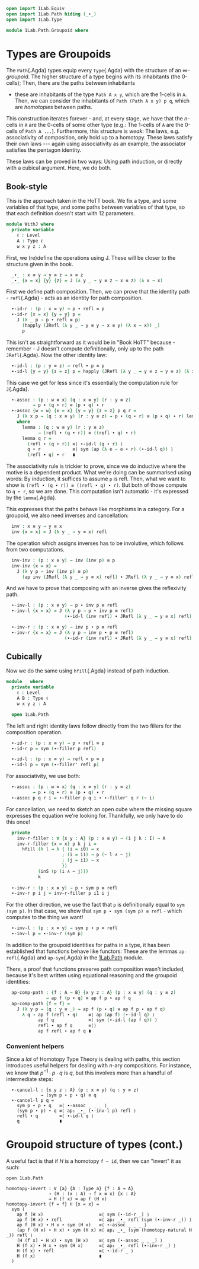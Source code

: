 ```agda
open import 1Lab.Equiv
open import 1Lab.Path hiding (_∙_)
open import 1Lab.Type

module 1Lab.Path.Groupoid where
```

# Types are Groupoids

The `Path`{.Agda} types equip every `Type`{.Agda} with the structure of
an _$\infty$-groupoid_. The higher structure of a type begins with its
inhabitants (the 0-cells); Then, there are the paths between inhabitants
- these are inhabitants of the type `Path A x y`, which are the 1-cells
in `A`. Then, we can consider the inhabitants of `Path (Path A x y) p
q`, which are _homotopies_ between paths.

This construction iterates forever - and, at every stage, we have that
the $n$-cells in `A` are the 0-cells of some other type (e.g.: The
1-cells of `A` are the 0-cells of `Path A ...`). Furthermore, this
structure is _weak_: The laws, e.g. associativity of composition, only
hold up to a homotopy. These laws satisfy their own laws --- again using
associativity as an example, the associator satisfies the pentagon
identity.

These laws can be proved in two ways: Using path induction, or directly
with a cubical argument. Here, we do both.

## Book-style

This is the approach taken in the HoTT book. We fix a type, and some
variables of that type, and some paths between variables of that type,
so that each definition doesn't start with 12 parameters.

```agda
module WithJ where
  private variable
    ℓ : Level
    A : Type ℓ
    w x y z : A
```

First, we (re)define the operations using J. These will be closer to the
structure given in the book.

```agda
  _∙_ : x ≡ y → y ≡ z → x ≡ z
  _∙_ {x = x} {y} {z} = J (λ y _ → y ≡ z → x ≡ z) (λ x → x)
```

First we define path composition. Then, we can prove that the identity
path - `refl`{.Agda} - acts as an identity for path composition.

```agda
  ∙-id-r : (p : x ≡ y) → p ∙ refl ≡ p
  ∙-id-r {x = x} {y = y} p =
    J (λ _ p → p ∙ refl ≡ p)
      (happly (JRefl (λ y _ → y ≡ y → x ≡ y) (λ x → x)) _)
      p
```

This isn't as straightforward as it would be in "Book HoTT" because -
remember - J doesn't compute definitionally, only up to the path
`JRefl`{.Agda}.  Now the other identity law:

```agda
  ∙-id-l : (p : y ≡ z) → refl ∙ p ≡ p
  ∙-id-l {y = y} {z = z} p = happly (JRefl (λ y _ → y ≡ z → y ≡ z) (λ x → x)) p
```

This case we get for less since it's essentially the computation rule for `J`{.Agda}.

```agda
  ∙-assoc : (p : w ≡ x) (q : x ≡ y) (r : y ≡ z)
          → p ∙ (q ∙ r) ≡ (p ∙ q) ∙ r
  ∙-assoc {w = w} {x = x} {y = y} {z = z} p q r =
    J (λ x p → (q : x ≡ y) (r : y ≡ z) → p ∙ (q ∙ r) ≡ (p ∙ q) ∙ r) lemma p q r
    where
      lemma : (q : w ≡ y) (r : y ≡ z)
            → (refl ∙ (q ∙ r)) ≡ ((refl ∙ q) ∙ r)
      lemma q r =
        (refl ∙ (q ∙ r)) ≡⟨ ∙-id-l (q ∙ r) ⟩
        q ∙ r            ≡⟨ sym (ap (λ e → e ∙ r) (∙-id-l q)) ⟩
        (refl ∙ q) ∙ r   ∎
```

The associativity rule is trickier to prove, since we do inductive where
the motive is a dependent product. What we're doing can be summarised
using words: By induction, it suffices to assume `p` is refl. Then, what
we want to show is `(refl ∙ (q ∙ r)) ≡ ((refl ∙ q) ∙ r)`. But both of
those compute to `q ∙ r`, so we are done. This computation isn't
automatic - it's expressed by the `lemma`{.Agda}.

This expresses that the paths behave like morphisms in a category. For a
groupoid, we also need inverses and cancellation:

```agda
  inv : x ≡ y → y ≡ x
  inv {x = x} = J (λ y _ → y ≡ x) refl
```

The operation which assigns inverses has to be involutive, which follows
from two computations.

```agda
  inv-inv : (p : x ≡ y) → inv (inv p) ≡ p
  inv-inv {x = x} =
    J (λ y p → inv (inv p) ≡ p)
      (ap inv (JRefl (λ y _ → y ≡ x) refl) ∙ JRefl (λ y _ → y ≡ x) refl)
```

And we have to prove that composing with an inverse gives the reflexivity path.

```agda
  ∙-inv-l : (p : x ≡ y) → p ∙ inv p ≡ refl
  ∙-inv-l {x = x} = J (λ y p → p ∙ inv p ≡ refl)
                      (∙-id-l (inv refl) ∙ JRefl (λ y _ → y ≡ x) refl)

  ∙-inv-r : (p : x ≡ y) → inv p ∙ p ≡ refl
  ∙-inv-r {x = x} = J (λ y p → inv p ∙ p ≡ refl)
                      (∙-id-r (inv refl) ∙ JRefl (λ y _ → y ≡ x) refl)
```

## Cubically

Now we do the same using `hfill`{.Agda} instead of path induction.

```agda
module _ where
  private variable
    ℓ : Level
    A B : Type ℓ
    w x y z : A

  open 1Lab.Path
```

The left and right identity laws follow directly from the two fillers
for the composition operation.

```agda
  ∙-id-r : (p : x ≡ y) → p ∙ refl ≡ p
  ∙-id-r p = sym (∙-filler p refl)

  ∙-id-l : (p : x ≡ y) → refl ∙ p ≡ p
  ∙-id-l p = sym (∙-filler' refl p)
```

For associativity, we use both:

```agda
  ∙-assoc : (p : w ≡ x) (q : x ≡ y) (r : y ≡ z)
          → p ∙ (q ∙ r) ≡ (p ∙ q) ∙ r
  ∙-assoc p q r i = ∙-filler p q i ∙ ∙-filler' q r (~ i)
```

For cancellation, we need to sketch an open cube where the missing
square expresses the equation we're looking for. Thankfully, we only
have to do this once!

```agda
  private
    inv-r-filler : ∀ {x y : A} (p : x ≡ y) → (i j k : I) → A
    inv-r-filler {x = x} p k j i =
      hfill (λ l → λ { (i = i0) → x
                     ; (i = i1) → p (~ l ∧ ~ j)
                     ; (j = i1) → x
                     })
            (inS (p (i ∧ ~ j))) 
            k
  
  ∙-inv-r : (p : x ≡ y) → p ∙ sym p ≡ refl
  ∙-inv-r p i j = inv-r-filler p i1 i j
```

For the other direction, we use the fact that `p` is definitionally
equal to `sym (sym p)`. In that case, we show that `sym p ∙ sym (sym p)
≡ refl` - which computes to the thing we want!

```agda
  ∙-inv-l : (p : x ≡ y) → sym p ∙ p ≡ refl
  ∙-inv-l p = ∙-inv-r (sym p)
```

In addition to the groupoid identities for paths in a type, it has been
established that functions behave like functors: These are the lemmas
`ap-refl`{.Agda} and `ap-sym`{.Agda} in the [1Lab.Path] module.

[1Lab.Path]: 1Lab.Path.html#the-action-on-paths

There, a proof that functions preserve path composition wasn't included,
because it's best written using equational reasoning and the groupoid
identities:

<!--
```
  _ = ap-refl
  _ = ap-sym
```
-->

```agda
  ap-comp-path : {f : A → B} {x y z : A} (p : x ≡ y) (q : y ≡ z)
               → ap f (p ∙ q) ≡ ap f p ∙ ap f q
  ap-comp-path {f = f} =
    J (λ y p → (q : y ≡ _) → ap f (p ∙ q) ≡ ap f p ∙ ap f q)
      λ q → ap f (refl ∙ q)    ≡⟨ ap (ap f) (∙-id-l q) ⟩
            ap f q             ≡⟨ sym (∙-id-l (ap f q)) ⟩
            refl ∙ ap f q      ≡⟨⟩
            ap f refl ∙ ap f q ∎
```

### Convenient helpers

Since a _lot_ of Homotopy Type Theory is dealing with paths, this
section introduces useful helpers for dealing with $n$-ary compositions.
For instance, we know that $p^{-1} ∙ p ∙ q$ is $q$, but this involves
more than a handful of intermediate steps:

```
  ∙-cancel-l : {x y z : A} (p : x ≡ y) (q : y ≡ z)
             → (sym p ∙ p ∙ q) ≡ q
  ∙-cancel-l p q =
    sym p ∙ p ∙ q   ≡⟨ ∙-assoc _ _ _ ⟩
    (sym p ∙ p) ∙ q ≡⟨ ap₂ _∙_ (∙-inv-l p) refl ⟩
    refl ∙ q        ≡⟨ ∙-id-l q ⟩
    q               ∎
```

# Groupoid structure of types (cont.)

A useful fact is that if $H$ is a homotopy `f ~ id`, then we can
"invert" it as such:

```
open 1Lab.Path

homotopy-invert : ∀ {a} {A : Type a} {f : A → A}
                → (H : (x : A) → f x ≡ x) {x : A}
                → H (f x) ≡ ap f (H x)
homotopy-invert {f = f} H {x = x} =
  sym (
    ap f (H x)                     ≡⟨ sym (∙-id-r _) ⟩
    ap f (H x) ∙ refl              ≡⟨ ap₂ _∙_ refl (sym (∙-inv-r _)) ⟩
    ap f (H x) ∙ H x ∙ sym (H x)   ≡⟨ ∙-assoc _ _ _ ⟩
    (ap f (H x) ∙ H x) ∙ sym (H x) ≡⟨ ap₂ _∙_ (sym (homotopy-natural H _)) refl ⟩
    (H (f x) ∙ H x) ∙ sym (H x)    ≡⟨ sym (∙-assoc _ _ _) ⟩
    H (f x) ∙ H x ∙ sym (H x)      ≡⟨ ap₂ _∙_ refl (∙-inv-r _) ⟩
    H (f x) ∙ refl                 ≡⟨ ∙-id-r _ ⟩
    H (f x)                        ∎
  )
```
